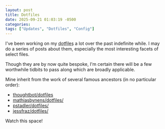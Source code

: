 ```yaml
---
layout: post
title: Dotfiles 
date: 2025-09-21 01:03:19 -0500 
categories:
tags: ["Updates", "Dotfiles", "Config"]
---
```


I've been working on my <abbr title="A set of configuration files that one can use to customize one's shell and applications">dotfiles</abbr> a lot over the past indefinite while. I may do a series of posts about them, especially the most interesting facets of select files. 

Though they are by now quite bespoke, I'm certain there will be a few worthwhile tidbits to pass along which are broadly applicable. 

Mine inherit from the work of several famous ancestors (in no particular order): 

- [thoughtbot/dotfiles](https://github.com/thoughtbot/dotfiles/)
- [mathiasbynens/dotfiles/](https://github.com/mathiasbynens/dotfiles/)
- [pstadler/dotfiles/](https://github.com/pstadler/dotfiles/)
- [jessfraz/dotfiles/](https://github.com/jessfraz/dotfiles/)

Watch this space!

